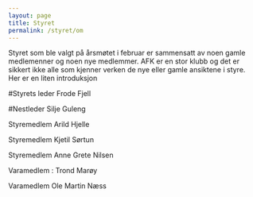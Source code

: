 ```yaml
---
layout: page
title: Styret
permalink: /styret/om
---
```


Styret som ble valgt på årsmøtet i februar er sammensatt av noen gamle medlemenner og noen nye medlemmer. AFK er en stor klubb og det er sikkert ikke alle som kjenner verken de nye eller gamle ansiktene i styre. Her er en liten introduksjon


#Styrets leder
Frode Fjell

#Nestleder
Silje Guleng

Styremedlem
Arild Hjelle

Styremedlem
Kjetil Sørtun

Styremedlem
Anne Grete Nilsen

Varamedlem
: Trond Marøy

Varamedlem
 Ole Martin Næss
